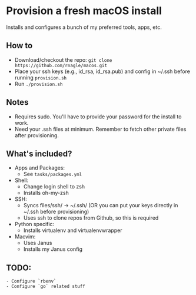 # Provision a fresh macOS install

Installs and configures a bunch of my preferred tools, apps, etc.

## How to

- Download/checkout the repo: `git clone https://github.com/rnagle/macos.git`
- Place your ssh keys (e.g., id_rsa, id_rsa.pub) and config in ~/.ssh before running `provision.sh`
- Run `./provision.sh`

## Notes

- Requires sudo. You'll have to provide your password for the install to work.
- Need your .ssh files at minimum. Remember to fetch other private files after provisioning.

## What's included?

- Apps and Packages:
    - See `tasks/packages.yml`
- Shell:
    - Change login shell to zsh
    - Installs oh-my-zsh
- SSH:
    - Syncs files/ssh/ -> ~/.ssh/ (OR you can put your keys directly in ~/.ssh before provisioning)
    - Uses ssh to clone repos from Github, so this is required
- Python specific:
    - Installs virtualenv and virtualenvwrapper
- Macvim:
    - Uses Janus
    - Installs my Janus config

## TODO:
    - Configure `rbenv`
    - Configure `go` related stuff
